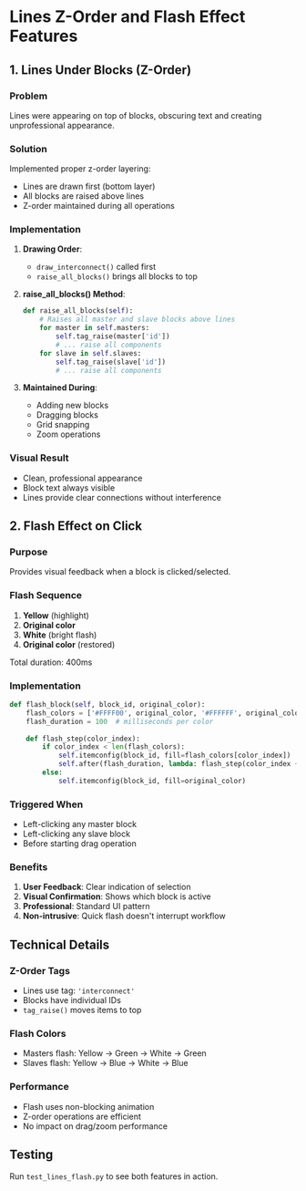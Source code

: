 # Lines Z-Order and Flash Effect Features

## 1. Lines Under Blocks (Z-Order)

### Problem
Lines were appearing on top of blocks, obscuring text and creating unprofessional appearance.

### Solution
Implemented proper z-order layering:
- Lines are drawn first (bottom layer)
- All blocks are raised above lines
- Z-order maintained during all operations

### Implementation
1. **Drawing Order**:
   - `draw_interconnect()` called first
   - `raise_all_blocks()` brings all blocks to top

2. **raise_all_blocks() Method**:
   ```python
   def raise_all_blocks(self):
       # Raises all master and slave blocks above lines
       for master in self.masters:
           self.tag_raise(master['id'])
           # ... raise all components
       for slave in self.slaves:
           self.tag_raise(slave['id'])
           # ... raise all components
   ```

3. **Maintained During**:
   - Adding new blocks
   - Dragging blocks
   - Grid snapping
   - Zoom operations

### Visual Result
- Clean, professional appearance
- Block text always visible
- Lines provide clear connections without interference

## 2. Flash Effect on Click

### Purpose
Provides visual feedback when a block is clicked/selected.

### Flash Sequence
1. **Yellow** (highlight)
2. **Original color** 
3. **White** (bright flash)
4. **Original color** (restored)

Total duration: 400ms

### Implementation
```python
def flash_block(self, block_id, original_color):
    flash_colors = ['#FFFF00', original_color, '#FFFFFF', original_color]
    flash_duration = 100  # milliseconds per color
    
    def flash_step(color_index):
        if color_index < len(flash_colors):
            self.itemconfig(block_id, fill=flash_colors[color_index])
            self.after(flash_duration, lambda: flash_step(color_index + 1))
        else:
            self.itemconfig(block_id, fill=original_color)
```

### Triggered When
- Left-clicking any master block
- Left-clicking any slave block
- Before starting drag operation

### Benefits
1. **User Feedback**: Clear indication of selection
2. **Visual Confirmation**: Shows which block is active
3. **Professional**: Standard UI pattern
4. **Non-intrusive**: Quick flash doesn't interrupt workflow

## Technical Details

### Z-Order Tags
- Lines use tag: `'interconnect'`
- Blocks have individual IDs
- `tag_raise()` moves items to top

### Flash Colors
- Masters flash: Yellow → Green → White → Green
- Slaves flash: Yellow → Blue → White → Blue

### Performance
- Flash uses non-blocking animation
- Z-order operations are efficient
- No impact on drag/zoom performance

## Testing
Run `test_lines_flash.py` to see both features in action.